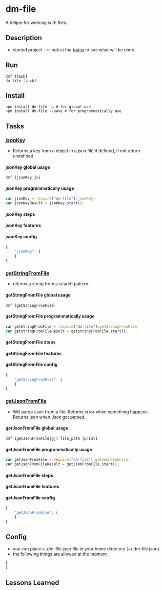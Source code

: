 # dm-file
A helper for working with files.

## Description
* started project --> look at the [todos](todo.md) to see what will be done

## Run
```
dmf [task]
dm-file [task]
```

## Install

```
npm install dm-file -g # for global use
npm install dm-file --save # for programmatically use
```

## Tasks

### [jsonKey](tasks/jsonKey/index.js)
* Returns a key from a object in a json file if defined, if not return undefined

#### jsonKey global usage
```
dmf [jsonKey|jk]
```

#### jsonKey programmatically usage
```javascript
var jsonKey = require("dm-file").jsonKey;
var jsonKeyResult = jsonKey.start();
```

#### jsonKey steps

#### jsonKey features

#### jsonKey config
```javascript
{
    "jsonKey": {
    }
}
```

### [getStringFromFile](tasks/getStringFromFile/index.js)
* returns a string from a search pattern

#### getStringFromFile global usage
```
dmf [getStringFromFile]
```

#### getStringFromFile programmatically usage
```javascript
var getStringFromFile = require("dm-file").getStringFromFile;
var getStringFromFileResult = getStringFromFile.start();
```

#### getStringFromFile steps

#### getStringFromFile features

#### getStringFromFile config
```javascript
{
    "getStringFromFile": {
    }
}
```

### [getJsonFromFile](tasks/getJsonFromFile/index.js)
* Will parse Json from a file. Returns error when something happens. Returns json when Json got parsed.

#### getJsonFromFile global usage
```
dmf [getJsonFromFile|gj] file_path [print]
```

#### getJsonFromFile programmatically usage
```javascript
var getJsonFromFile = require("dm-file").getJsonFromFile;
var getJsonFromFileResult = getJsonFromFile.start();
```

#### getJsonFromFile steps

#### getJsonFromFile features

#### getJsonFromFile config
```javascript
{
    "getJsonFromFile": {
    }
}
```

## Config
* you can place a .dm-file.json file in your home directory (~/.dm-file.json)
* the following things are allowed at the moment
```javascript
{
}
```

## Lessons Learned
